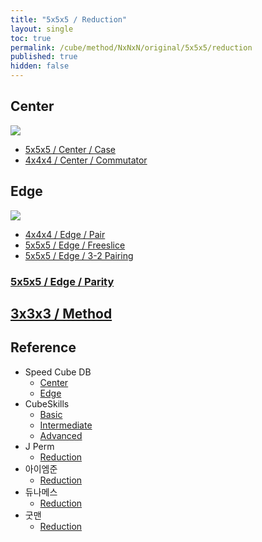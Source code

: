 ```yaml
---
title: "5x5x5 / Reduction"
layout: single
toc: true
permalink: /cube/method/NxNxN/original/5x5x5/reduction
published: true
hidden: false
---
```


<head>
  <base target="_blank">
  <style>
    img {
      max-width:350px;
    }
  </style>
</head>



## Center

<a href="https://alpha.twizzle.net/edit/?puzzle=5x5x5&setup-anchor=end&stickering=centers-only">
  <img src="https://user-images.githubusercontent.com/92285528/216307562-82931c7c-c9cb-4035-b705-143470a35b0c.png">
</a>

- [5x5x5 / Center / Case](/cube/method/NxNxN/original/5x5x5/center/case)
- [4x4x4 / Center / Commutator](/cube/method/NxNxN/original/4x4x4/center/commutator)



## Edge

<a href="https://alpha.twizzle.net/edit/?puzzle=5x5x5&setup-anchor=end&setup-alg=R+U+L+D+B+F+R+U+L+B+F+D+L+U+B+R+U+D+R+U+F+L+F+R+U+F+L+R">
  <img src="https://user-images.githubusercontent.com/92285528/216308278-bcdf1135-8761-4720-afec-2e62bb633338.png">
</a>

- [4x4x4 / Edge / Pair](/cube/method/NxNxN/original/4x4x4/edge/pair)
- [5x5x5 / Edge / Freeslice](/cube/method/NxNxN/original/5x5x5/edge/freeslice)
- [5x5x5 / Edge / 3-2 Pairing](/cube/method/NxNxN/original/5x5x5/edge/3-2_pairing)

### [5x5x5 / Edge / Parity](/cube/method/NxNxN/original/5x5x5/edge/parity)



## [3x3x3 / Method](/cube/method/NxNxN/original/3x3x3#method)



## Reference

- Speed Cube DB
  - [Center](https://speedcubedb.com/a/5x5/L2C)
  - [Edge](https://speedcubedb.com/a/5x5/L2E)
- CubeSkills
  - [Basic](https://www.cubeskills.com/tutorials/beginners-method-for-solving-the-5x5-cube)
  - [Intermediate](https://www.cubeskills.com/tutorials/intermediate-5x5-tips-and-techniques)
  - [Advanced](https://www.cubeskills.com/tutorials/advanced-5x5-tips-and-techniques)
- J Perm
  - [Reduction](https://jperm.net/5x5)
- 아이엠준
  - [Reduction](https://youtu.be/wU1Gj2ruEIQ)
- 듀나메스
  - [Reduction](https://youtu.be/OQ9MCWMD7zE)
- 굿맨
  - [Reduction](https://youtu.be/mDoJl1twvVc)
